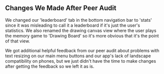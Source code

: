 ## Changes We Made After Peer Audit

We changed our 'leaderboard' tab in the bottom navigation bar to 'stats' since it was misleading to call it a leaderboard if it's just the user's statistics. We also renamed the drawing canvas view where the user plays the memory game to 'Drawing Board' so it's more obvious that it's the point of that view.

We got additional helpful feedback from our peer audit about problems with text resizing on our main menu buttons and our app's lack of landscape compatibility on phones, but we just didn't have the time to make changes after getting the feedback so we left it as is.